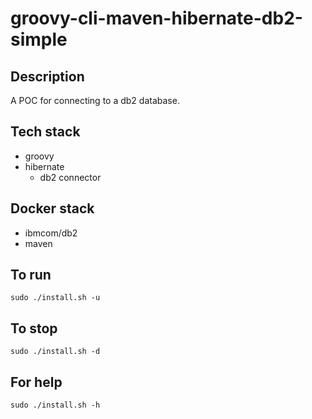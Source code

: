 # groovy-cli-maven-hibernate-db2-simple

## Description
A POC for connecting to a db2 database.

## Tech stack
- groovy
- hibernate
  - db2 connector

## Docker stack
- ibmcom/db2
- maven

## To run
`sudo ./install.sh -u`

## To stop
`sudo ./install.sh -d`

## For help
`sudo ./install.sh -h`